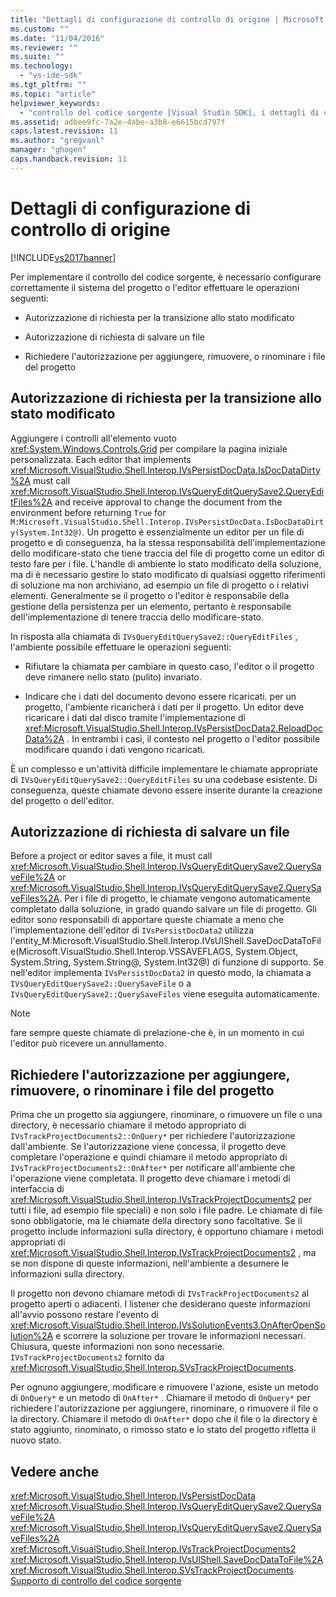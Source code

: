 ```yaml
---
title: "Dettagli di configurazione di controllo di origine | Microsoft Docs"
ms.custom: ""
ms.date: "11/04/2016"
ms.reviewer: ""
ms.suite: ""
ms.technology: 
  - "vs-ide-sdk"
ms.tgt_pltfrm: ""
ms.topic: "article"
helpviewer_keywords: 
  - "controllo del codice sorgente [Visual Studio SDK], i dettagli di configurazione"
ms.assetid: adbee9fc-7a2e-4abe-a3b8-e6615bcd797f
caps.latest.revision: 11
ms.author: "gregvanl"
manager: "ghogen"
caps.handback.revision: 11
---
```

# Dettagli di configurazione di controllo di origine
[!INCLUDE[vs2017banner](../../code-quality/includes/vs2017banner.md)]

Per implementare il controllo del codice sorgente, è necessario configurare correttamente il sistema del progetto o l'editor effettuare le operazioni seguenti:  
  
-   Autorizzazione di richiesta per la transizione allo stato modificato  
  
-   Autorizzazione di richiesta di salvare un file  
  
-   Richiedere l'autorizzazione per aggiungere, rimuovere, o rinominare i file del progetto  
  
## Autorizzazione di richiesta per la transizione allo stato modificato  
 Aggiungere i controlli all'elemento vuoto <xref:System.Windows.Controls.Grid> per compilare la pagina iniziale personalizzata.  Each editor that implements <xref:Microsoft.VisualStudio.Shell.Interop.IVsPersistDocData.IsDocDataDirty%2A> must call <xref:Microsoft.VisualStudio.Shell.Interop.IVsQueryEditQuerySave2.QueryEditFiles%2A> and receive approval to change the document from the environment before returning `True` for `M:Microsoft.VisualStudio.Shell.Interop.IVsPersistDocData.IsDocDataDirty(System.Int32@)`.  Un progetto è essenzialmente un editor per un file di progetto e di conseguenza, ha la stessa responsabilità dell'implementazione dello modificare\-stato che tiene traccia del file di progetto come un editor di testo fare per i file.  L'handle di ambiente lo stato modificato della soluzione, ma di è necessario gestire lo stato modificato di qualsiasi oggetto riferimenti di soluzione ma non archiviano, ad esempio un file di progetto o i relativi elementi.  Generalmente se il progetto o l'editor è responsabile della gestione della persistenza per un elemento, pertanto è responsabile dell'implementazione di tenere traccia dello modificare\-stato.  
  
 In risposta alla chiamata di `IVsQueryEditQuerySave2::QueryEditFiles` , l'ambiente possibile effettuare le operazioni seguenti:  
  
-   Rifiutare la chiamata per cambiare in questo caso, l'editor o il progetto deve rimanere nello stato \(pulito\) invariato.  
  
-   Indicare che i dati del documento devono essere ricaricati.  per un progetto, l'ambiente ricaricherà i dati per il progetto.  Un editor deve ricaricare i dati dal disco tramite l'implementazione di <xref:Microsoft.VisualStudio.Shell.Interop.IVsPersistDocData2.ReloadDocData%2A> .  In entrambi i casi, il contesto nel progetto o l'editor possibile modificare quando i dati vengono ricaricati.  
  
 È un complesso e un'attività difficile implementare le chiamate appropriate di `IVsQueryEditQuerySave2::QueryEditFiles` su una codebase esistente.  Di conseguenza, queste chiamate devono essere inserite durante la creazione del progetto o dell'editor.  
  
## Autorizzazione di richiesta di salvare un file  
 Before a project or editor saves a file, it must call <xref:Microsoft.VisualStudio.Shell.Interop.IVsQueryEditQuerySave2.QuerySaveFile%2A> or <xref:Microsoft.VisualStudio.Shell.Interop.IVsQueryEditQuerySave2.QuerySaveFiles%2A>.  Per i file di progetto, le chiamate vengono automaticamente completato dalla soluzione, in grado quando salvare un file di progetto.  Gli editor sono responsabili di apportare queste chiamate a meno che l'implementazione dell'editor di `IVsPersistDocData2` utilizza l'entity\_M:Microsoft.VisualStudio.Shell.Interop.IVsUIShell.SaveDocDataToFile\(Microsoft.VisualStudio.Shell.Interop.VSSAVEFLAGS, System.Object, System.String, System.String@, System.Int32@\) di funzione di supporto.  Se nell'editor implementa `IVsPersistDocData2` in questo modo, la chiamata a `IVsQueryEditQuerySave2::QuerySaveFile` o a `IVsQueryEditQuerySave2::QuerySaveFiles` viene eseguita automaticamente.  
  
> [!NOTE]
>  fare sempre queste chiamate di prelazione\-che è, in un momento in cui l'editor può ricevere un annullamento.  
  
## Richiedere l'autorizzazione per aggiungere, rimuovere, o rinominare i file del progetto  
 Prima che un progetto sia aggiungere, rinominare, o rimuovere un file o una directory, è necessario chiamare il metodo appropriato di `IVsTrackProjectDocuments2::OnQuery*` per richiedere l'autorizzazione dall'ambiente.  Se l'autorizzazione viene concessa, il progetto deve completare l'operazione e quindi chiamare il metodo appropriato di `IVsTrackProjectDocuments2::OnAfter*` per notificare all'ambiente che l'operazione viene completata.  Il progetto deve chiamare i metodi di interfaccia di <xref:Microsoft.VisualStudio.Shell.Interop.IVsTrackProjectDocuments2> per tutti i file, ad esempio file speciali\) e non solo i file padre.  Le chiamate di file sono obbligatorie, ma le chiamate della directory sono facoltative.  Se il progetto include informazioni sulla directory, è opportuno chiamare i metodi appropriati di <xref:Microsoft.VisualStudio.Shell.Interop.IVsTrackProjectDocuments2> , ma se non dispone di queste informazioni, nell'ambiente a desumere le informazioni sulla directory.  
  
 Il progetto non devono chiamare metodi di `IVsTrackProjectDocuments2` al progetto aperti o adiacenti.  I listener che desiderano queste informazioni all'avvio possono restare l'evento di <xref:Microsoft.VisualStudio.Shell.Interop.IVsSolutionEvents3.OnAfterOpenSolution%2A> e scorrere la soluzione per trovare le informazioni necessari.  Chiusura, queste informazioni non sono necessarie.  `IVsTrackProjectDocuments2` fornito da <xref:Microsoft.VisualStudio.Shell.Interop.SVsTrackProjectDocuments>.  
  
 Per ognuno aggiungere, modificare e rimuovere l'azione, esiste un metodo di `OnQuery*` e un metodo di `OnAfter*` .  Chiamare il metodo di `OnQuery*` per richiedere l'autorizzazione per aggiungere, rinominare, o rimuovere il file o la directory.  Chiamare il metodo di `OnAfter*` dopo che il file o la directory è stato aggiunto, rinominato, o rimosso stato e lo stato del progetto rifletta il nuovo stato.  
  
## Vedere anche  
 <xref:Microsoft.VisualStudio.Shell.Interop.IVsPersistDocData>   
 <xref:Microsoft.VisualStudio.Shell.Interop.IVsQueryEditQuerySave2.QuerySaveFile%2A>   
 <xref:Microsoft.VisualStudio.Shell.Interop.IVsQueryEditQuerySave2.QuerySaveFiles%2A>   
 <xref:Microsoft.VisualStudio.Shell.Interop.IVsTrackProjectDocuments2>   
 <xref:Microsoft.VisualStudio.Shell.Interop.IVsUIShell.SaveDocDataToFile%2A>   
 <xref:Microsoft.VisualStudio.Shell.Interop.SVsTrackProjectDocuments>   
 [Supporto di controllo del codice sorgente](../../extensibility/internals/supporting-source-control.md)